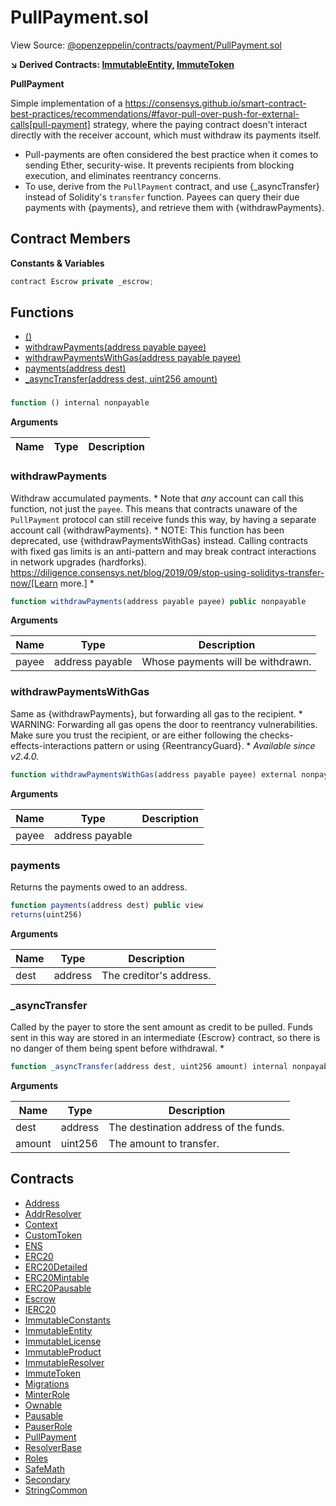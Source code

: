 # PullPayment.sol

View Source: [@openzeppelin/contracts/payment/PullPayment.sol](../@openzeppelin/contracts/payment/PullPayment.sol)

**↘ Derived Contracts: [ImmutableEntity](ImmutableEntity.md), [ImmuteToken](ImmuteToken.md)**

**PullPayment**

Simple implementation of a
https://consensys.github.io/smart-contract-best-practices/recommendations/#favor-pull-over-push-for-external-calls[pull-payment]
strategy, where the paying contract doesn't interact directly with the
receiver account, which must withdraw its payments itself.
 * Pull-payments are often considered the best practice when it comes to sending
Ether, security-wise. It prevents recipients from blocking execution, and
eliminates reentrancy concerns.
 * To use, derive from the `PullPayment` contract, and use {_asyncTransfer}
instead of Solidity's `transfer` function. Payees can query their due
payments with {payments}, and retrieve them with {withdrawPayments}.

## Contract Members
**Constants & Variables**

```js
contract Escrow private _escrow;

```

## Functions

- [()](#)
- [withdrawPayments(address payable payee)](#withdrawpayments)
- [withdrawPaymentsWithGas(address payable payee)](#withdrawpaymentswithgas)
- [payments(address dest)](#payments)
- [_asyncTransfer(address dest, uint256 amount)](#_asynctransfer)

### 

```js
function () internal nonpayable
```

**Arguments**

| Name        | Type           | Description  |
| ------------- |------------- | -----|

### withdrawPayments

Withdraw accumulated payments.
     * Note that _any_ account can call this function, not just the `payee`.
This means that contracts unaware of the `PullPayment` protocol can still
receive funds this way, by having a separate account call
{withdrawPayments}.
     * NOTE: This function has been deprecated, use {withdrawPaymentsWithGas}
instead. Calling contracts with fixed gas limits is an anti-pattern and
may break contract interactions in network upgrades (hardforks).
https://diligence.consensys.net/blog/2019/09/stop-using-soliditys-transfer-now/[Learn more.]
     *

```js
function withdrawPayments(address payable payee) public nonpayable
```

**Arguments**

| Name        | Type           | Description  |
| ------------- |------------- | -----|
| payee | address payable | Whose payments will be withdrawn. | 

### withdrawPaymentsWithGas

Same as {withdrawPayments}, but forwarding all gas to the recipient.
     * WARNING: Forwarding all gas opens the door to reentrancy vulnerabilities.
Make sure you trust the recipient, or are either following the
checks-effects-interactions pattern or using {ReentrancyGuard}.
     * _Available since v2.4.0._

```js
function withdrawPaymentsWithGas(address payable payee) external nonpayable
```

**Arguments**

| Name        | Type           | Description  |
| ------------- |------------- | -----|
| payee | address payable |  | 

### payments

Returns the payments owed to an address.

```js
function payments(address dest) public view
returns(uint256)
```

**Arguments**

| Name        | Type           | Description  |
| ------------- |------------- | -----|
| dest | address | The creditor's address. | 

### _asyncTransfer

Called by the payer to store the sent amount as credit to be pulled.
Funds sent in this way are stored in an intermediate {Escrow} contract, so
there is no danger of them being spent before withdrawal.
     *

```js
function _asyncTransfer(address dest, uint256 amount) internal nonpayable
```

**Arguments**

| Name        | Type           | Description  |
| ------------- |------------- | -----|
| dest | address | The destination address of the funds. | 
| amount | uint256 | The amount to transfer. | 

## Contracts

* [Address](Address.md)
* [AddrResolver](AddrResolver.md)
* [Context](Context.md)
* [CustomToken](CustomToken.md)
* [ENS](ENS.md)
* [ERC20](ERC20.md)
* [ERC20Detailed](ERC20Detailed.md)
* [ERC20Mintable](ERC20Mintable.md)
* [ERC20Pausable](ERC20Pausable.md)
* [Escrow](Escrow.md)
* [IERC20](IERC20.md)
* [ImmutableConstants](ImmutableConstants.md)
* [ImmutableEntity](ImmutableEntity.md)
* [ImmutableLicense](ImmutableLicense.md)
* [ImmutableProduct](ImmutableProduct.md)
* [ImmutableResolver](ImmutableResolver.md)
* [ImmuteToken](ImmuteToken.md)
* [Migrations](Migrations.md)
* [MinterRole](MinterRole.md)
* [Ownable](Ownable.md)
* [Pausable](Pausable.md)
* [PauserRole](PauserRole.md)
* [PullPayment](PullPayment.md)
* [ResolverBase](ResolverBase.md)
* [Roles](Roles.md)
* [SafeMath](SafeMath.md)
* [Secondary](Secondary.md)
* [StringCommon](StringCommon.md)
